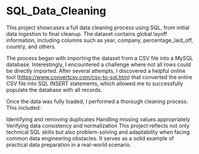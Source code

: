 # SQL_Data_Cleaning
This project showcases a full data cleaning process using SQL, from initial data ingestion to final cleanup. The dataset contains global layoff information, including columns such as year, company, percentage_laid_off, country, and others.

The process began with importing the dataset from a CSV file into a MySQL database. Interestingly, I encountered a challenge where not all rows could be directly imported. After several attempts, I discovered a helpful online tool (https://www.convertcsv.com/csv-to-sql.htm) that converted the entire CSV file into SQL INSERT statements, which allowed me to successfully populate the database with all records.

Once the data was fully loaded, I performed a thorough cleaning process. This included:

Identifying and removing duplicates
Handling missing values appropriately
Verifying data consistency and normalization
This project reflects not only technical SQL skills but also problem-solving and adaptability when facing common data engineering obstacles. It serves as a solid example of practical data preparation in a real-world scenario.
